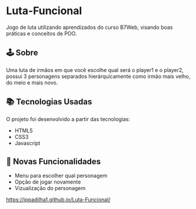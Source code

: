 # Luta-Funcional

Jogo de luta utilizando aprendizados do curso B7Web, visando boas práticas e conceitos de POO.

<h2>🕹 Sobre</h2>
Uma luta de irmãos em que você escolhe qual será o player1 e o player2, possui 3 personagens separados hierárquicamente como irmão mais velho, do meio e mais novo.

<h2>📚 Tecnologias Usadas</h2>
O projeto foi desenvolvido a partir das tecnologias:

- HTML5
- CSS3
- Javascript

<h2>🚀 Novas Funcionalidades</h2>

- Menu para escolher qual personagem
- Opção de jogar novamente
- Vizualização do personagem

https://jppadilha1.github.io/Luta-Funcional/
